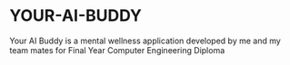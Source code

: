 # YOUR-AI-BUDDY
Your AI Buddy is a mental wellness application developed by me and my team mates for Final Year Computer Engineering Diploma
